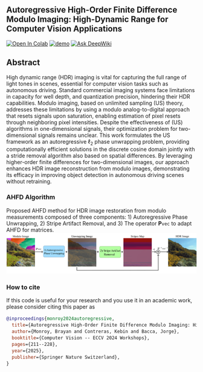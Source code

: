 ## Autoregressive High-Order Finite Difference Modulo Imaging: High-Dynamic Range for Computer Vision Applications
[![Open In Colab](https://colab.research.google.com/assets/colab-badge.svg)](https://colab.research.google.com/github/bemc22/AHFD/blob/main/demo.ipynb)
[![demo](https://img.shields.io/badge/demo-online-green)](https://huggingface.co/spaces/kebincontreras/Object_Detection_Modulo_Camera)
[![Ask DeepWiki](https://deepwiki.com/badge.svg)](https://deepwiki.com/bemc22/AHFD)

## Abstract
High dynamic range (HDR) imaging is vital for capturing the full range of light tones in scenes, essential for computer vision tasks such as autonomous driving. Standard commercial imaging systems face limitations in capacity for well depth, and quantization precision, hindering their HDR capabilities. Modulo imaging, based on unlimited sampling (US) theory, addresses these limitations by using a modulo analog-to-digital approach that resets signals upon saturation, enabling estimation of pixel resets through neighboring pixel intensities. Despite the effectiveness of (US) algorithms in one-dimensional signals, their optimization problem for two-dimensional signals remains unclear. This work formulates the US framework as an autoregressive $\ell_2$ phase unwrapping problem, providing computationally efficient solutions in the discrete cosine domain jointly with a stride removal algorithm also based on spatial differences. By leveraging higher-order finite differences for two-dimensional images, our approach enhances HDR image reconstruction from modulo images, demonstrating its efficacy in improving object detection in autonomous driving scenes without retraining.

### AHFD Algorithm
Proposed AHFD method for HDR image restoration from modulo measurements composed of three components: 1) Autoregressive Phase Unwrapping, 2) Stripe Artifact Removal, and 3) The operator $\textbf{P}\texttt{vec}$ to adapt AHFD for matrices. 
![img](img_method.png)

### How to cite
If this code is useful for your research and you use it in an academic work, please consider citing this paper as

```bib
@inproceedings{monroy2024autoregressive,
  title={Autoregressive High-Order Finite Difference Modulo Imaging: High-Dynamic Range for Computer Vision Applications},
  author={Monroy, Brayan and Contreras, Kebin and Bacca, Jorge},
  booktitle={Computer Vision -- ECCV 2024 Workshops},
  pages={211--228},
  year={2025},
  publisher={Springer Nature Switzerland},
}
```
